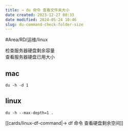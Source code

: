 ```yaml
---
title: → du 命令 查看文件夹大小
date created: 2023-12-27 00:33
date modified: 2024-05-24 10:46
slug: du-command-check-folder-size
---
```

#Area/RD/运维/linux

检查服务器硬盘剩余容量  
查看服务器硬盘已用大小

## mac

```
du -h -d 1
```

## linux

```
du -h --max-depth=1 .
```

[[cards/linux-df-command|→ df 命令 查看硬盘剩余空间]]